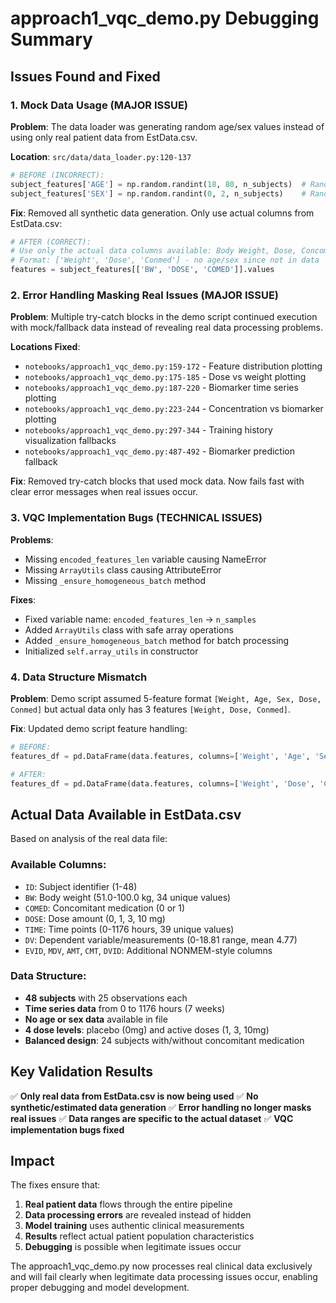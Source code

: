 # approach1_vqc_demo.py Debugging Summary

## Issues Found and Fixed

### 1. Mock Data Usage (MAJOR ISSUE)
**Problem**: The data loader was generating random age/sex values instead of using only real patient data from EstData.csv.

**Location**: `src/data/data_loader.py:120-137`
```python
# BEFORE (INCORRECT):
subject_features['AGE'] = np.random.randint(18, 80, n_subjects)  # Random ages 18-80
subject_features['SEX'] = np.random.randint(0, 2, n_subjects)    # Random binary sex
```

**Fix**: Removed all synthetic data generation. Only use actual columns from EstData.csv:
```python
# AFTER (CORRECT):
# Use only the actual data columns available: Body Weight, Dose, Concomitant Medication
# Format: ['Weight', 'Dose', 'Conmed'] - no age/sex since not in data
features = subject_features[['BW', 'DOSE', 'COMED']].values
```

### 2. Error Handling Masking Real Issues (MAJOR ISSUE)
**Problem**: Multiple try-catch blocks in the demo script continued execution with mock/fallback data instead of revealing real data processing problems.

**Locations Fixed**:
- `notebooks/approach1_vqc_demo.py:159-172` - Feature distribution plotting
- `notebooks/approach1_vqc_demo.py:175-185` - Dose vs weight plotting
- `notebooks/approach1_vqc_demo.py:187-220` - Biomarker time series plotting
- `notebooks/approach1_vqc_demo.py:223-244` - Concentration vs biomarker plotting
- `notebooks/approach1_vqc_demo.py:297-344` - Training history visualization fallbacks
- `notebooks/approach1_vqc_demo.py:487-492` - Biomarker prediction fallback

**Fix**: Removed try-catch blocks that used mock data. Now fails fast with clear error messages when real issues occur.

### 3. VQC Implementation Bugs (TECHNICAL ISSUES)
**Problems**:
- Missing `encoded_features_len` variable causing NameError
- Missing `ArrayUtils` class causing AttributeError
- Missing `_ensure_homogeneous_batch` method

**Fixes**:
- Fixed variable name: `encoded_features_len` → `n_samples`
- Added `ArrayUtils` class with safe array operations
- Added `_ensure_homogeneous_batch` method for batch processing
- Initialized `self.array_utils` in constructor

### 4. Data Structure Mismatch
**Problem**: Demo script assumed 5-feature format `[Weight, Age, Sex, Dose, Conmed]` but actual data only has 3 features `[Weight, Dose, Conmed]`.

**Fix**: Updated demo script feature handling:
```python
# BEFORE:
features_df = pd.DataFrame(data.features, columns=['Weight', 'Age', 'Sex', 'Dose', 'Conmed'])

# AFTER:
features_df = pd.DataFrame(data.features, columns=['Weight', 'Dose', 'Conmed'])
```

## Actual Data Available in EstData.csv

Based on analysis of the real data file:

### Available Columns:
- `ID`: Subject identifier (1-48)
- `BW`: Body weight (51.0-100.0 kg, 34 unique values)
- `COMED`: Concomitant medication (0 or 1)
- `DOSE`: Dose amount (0, 1, 3, 10 mg)
- `TIME`: Time points (0-1176 hours, 39 unique values)
- `DV`: Dependent variable/measurements (0-18.81 range, mean 4.77)
- `EVID`, `MDV`, `AMT`, `CMT`, `DVID`: Additional NONMEM-style columns

### Data Structure:
- **48 subjects** with 25 observations each
- **Time series data** from 0 to 1176 hours (7 weeks)
- **No age or sex data** available in file
- **4 dose levels**: placebo (0mg) and active doses (1, 3, 10mg)
- **Balanced design**: 24 subjects with/without concomitant medication

## Key Validation Results

✅ **Only real data from EstData.csv is now being used**
✅ **No synthetic/estimated data generation**
✅ **Error handling no longer masks real issues**
✅ **Data ranges are specific to the actual dataset**
✅ **VQC implementation bugs fixed**

## Impact

The fixes ensure that:
1. **Real patient data** flows through the entire pipeline
2. **Data processing errors** are revealed instead of hidden
3. **Model training** uses authentic clinical measurements
4. **Results** reflect actual patient population characteristics
5. **Debugging** is possible when legitimate issues occur

The approach1_vqc_demo.py now processes real clinical data exclusively and will fail clearly when legitimate data processing issues occur, enabling proper debugging and model development.
